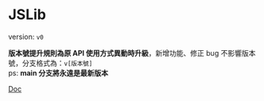 # JSLib

version: `v0`  

**版本號提升規則為原 API 使用方式異動時升級**，新增功能、修正 bug 不影響版本號，分支格式為：`v[版本號]`  
ps: **main 分支將永遠是最新版本**

[Doc](https://hackmd.io/OvM678QZQBa0S8V1Bt3aEQ)
